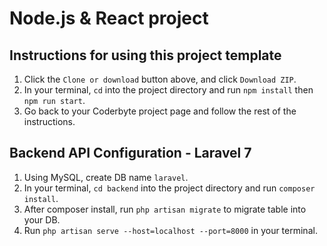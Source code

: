 # Node.js & React project


## Instructions for using this project template
1. Click the `Clone or download` button above, and click `Download ZIP`.
2. In your terminal, `cd` into the project directory and run `npm install` then `npm run start`.
3. Go back to your Coderbyte project page and follow the rest of the instructions.

## Backend API Configuration - Laravel 7
1. Using MySQL, create DB name `laravel`.
2. In your terminal, `cd backend` into the project directory and run `composer install`.
3. After composer install, run `php artisan migrate` to migrate table into your DB.
4. Run `php artisan serve --host=localhost --port=8000` in your terminal.

